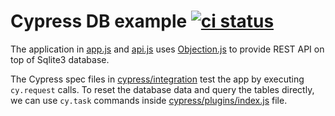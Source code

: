# Cypress DB example [![ci status][ci image]][ci url]

The application in [app.js](app.js) and [api.js](api.js) uses [Objection.js](https://github.com/Vincit/objection.js) to provide REST API on top of Sqlite3 database.

The Cypress spec files in [cypress/integration](cypress/integration) test the app by executing `cy.request` calls. To reset the database data and query the tables directly, we can use `cy.task` commands inside [cypress/plugins/index.js](cypress/plugins/index.js) file.

[ci image]: https://github.com/bahmutov/cypress-db-example/workflows/ci/badge.svg?branch=main
[ci url]: https://github.com/bahmutov/cypress-db-example/actions

